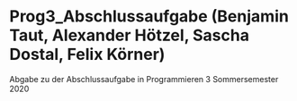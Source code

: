 # Prog3_Abschlussaufgabe (Benjamin Taut, Alexander Hötzel, Sascha Dostal, Felix Körner)

Abgabe zu der Abschlussaufgabe in Programmieren 3 Sommersemester 2020